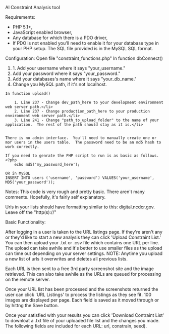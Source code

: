 ﻿AI Constraint Analysis tool

Requirements: 

* PHP 5.1+, 
* JavaScript enabled browser,
* Any database for which there is a PDO driver, 
* If PDO is not enabled you'll need to enable it for your database type in your PHP setup.  The SQL file provided is in the MySQL SQL format.

Configuration:
Open file "constraint_functions.php"
	In function dbConnect()
	<ol>
		<li>1. Add your username where it says "your_username."</li>
		<li>Add your password where it says "your_password."</li>
		<li>Add your databases's name where it says "your_db_name."</li>
		<li>Change you MySQL path, if it's not localhost.</li>
	</ol>
	
	In function upload()
		
		1. Line 237 - Change dev_path_here to your development environment web server path.</li>
		2. Line 237 - Change production_path_here to your production environment web server path.</li>
		3. Line 241 - Change "path_to_upload_folder" to the name of your application.  The rest of the path should stay as it is.</li>
		
		
	There is no admin interface.  You'll need to manually create one or mor users in the users table.  The password need to be an md5 hash to work correctly.

	If you need to genrate the PHP script to run is as basic as follows.
	<?php
		echo md5('my_password_here');
		
	OR in MySQL
	INSERT INTO users ('username', 'password') VALUES('your_username', MD5('your_password'));
Notes:
This code is very rough and pretty basic.  There aren't many comments.  Hopefully, it's fairly self explanatory.

Urls in your lists should have formatting similar to this: digital.ncdcr.gov.  Leave off the "http(s)://"
 

Basic Functionality:

After logging in a user is taken to the URL listings page.  If they're aren't any or they'd like to start a new analysis they can click 'Upload Constraint List.'  You can then upload your .txt or .csv file which contains one URL per line.  The upload can take awhile and it's better to use smaller files as the upload can time out depending on your server settings.  NOTE: Anytime you upload a new list of urls it overwrites and deletes all previous lists.

Each URL is then sent to a free 3rd party screenshot site and the image retrieved.  This can also take awhile as the URLs are queued for processing on the remote server.

Once your URL list has been processed and the screenshots returned the user can click 'URL Listings' to process the listings as they see fit.  100 images are displayed per page.  Each field is saved as it moved through or by hittng the Save button.

Once your satisfied with your results you can click 'Download Contraint List' to downloat a .txt file of your uploaded file list and the changes you made.  The following fields are included for each URL:  url, constrain, seed).

 
